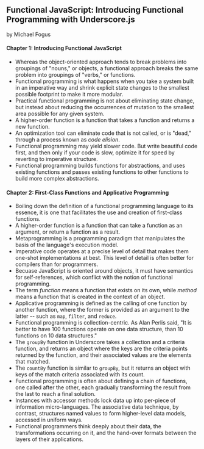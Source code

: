 ## Functional JavaScript: Introducing Functional Programming with Underscore.js

by Michael Fogus

#### Chapter 1: Introducing Functional JavaScript

* Whereas the object-oriented approach tends to break problems into groupings of "nouns," or objects, a functional approach breaks the same problem into groupings of "verbs," or functions.
* Functional programming is what happens when you take a system built in an imperative way and shrink explicit state changes to the smallest possible footprint to make it more modular.
* Practical functional programming is not about eliminating state change, but instead about reducing the occurrences of mutation to the smallest area possible for any given system.
* A higher-order function is a function that takes a function and returns a new function.
* An optimization tool can eliminate code that is not called, or is "dead," through a process known as *code elision*.
* Functional programming may yield slower code. But write beautiful code first, and then only if your code is slow, optimize it for speed by reverting to imperative structure.
* Functional programming builds functions for abstractions, and uses existing functions and passes existing functions to other functions to build more complex abstractions.

#### Chapter 2: First-Class Functions and Applicative Programming

* Boiling down the definition of a functional programming language to its essence, it is one that facilitates the use and creation of first-class functions.
* A higher-order function is a function that can take a function as an argument, or return a function as a result.
* Metaprogramming is a programming paradigm that manipulates the basis of the language's execution model.
* Imperative code operates at a precise level of detail that makes them one-shot implementations at best. This level of detail is often better for compilers than for programmers.
* Becuase JavaScript is oriented around objects, it must have semantics for self-references, which conflict with the notion of functional programming.
* The term *function* means a function that exists on its own, while *method* means a function that is created in the context of an object.
* Applicative programming is defined as the calling of one function by another function, where the former is provided as an argument to the latter -- such as `map`, `filter`, and `reduce`.
* Functional programming is collection-centric. As Alan Perlis said, "It is better to have 100 functions operate on one data structure, than 10 functions on 10 data structures."
* The `groupBy` function in Underscore takes a collection and a criteria function, and returns an object where the keys are the criteria points returned by the function, and their associated values are the elements that matched.
* The `countBy` function is similar to `groupBy`, but it returns an object with keys of the match criteria associated with its count.
* Functional programming is often about defining a chain of functions, one called after the other, each gradually transforming the result from the last to reach a final solution.
* Instances with accessor methods lock data up into per-piece of information micro-languages. The associative data technique, by contrast, structures named values to form higher-level data models, accessed in uniform ways.
* Functional programmers think deeply about their data, the transformations occurring on it, and the hand-over formats between the layers of their applications.
